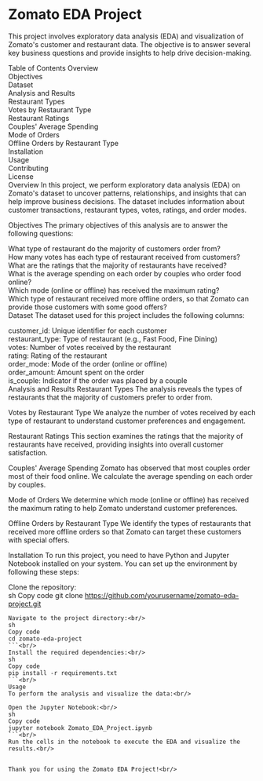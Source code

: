 # Zomato EDA Project<br/>
This project involves exploratory data analysis (EDA) and visualization of Zomato's customer and restaurant data. The objective is to answer several key business questions and provide insights to help drive decision-making.

Table of Contents
Overview<br/>
Objectives<br/>
Dataset<br/>
Analysis and Results<br/>
Restaurant Types<br/>
Votes by Restaurant Type<br/>
Restaurant Ratings<br/>
Couples' Average Spending<br/>
Mode of Orders<br/>
Offline Orders by Restaurant Type<br/>
Installation<br/>
Usage<br/>
Contributing<br/>
License<br/>
Overview
In this project, we perform exploratory data analysis (EDA) on Zomato's dataset to uncover patterns, relationships, and insights that can help improve business decisions. The dataset includes information about customer transactions, restaurant types, votes, ratings, and order modes.<br/>

Objectives
The primary objectives of this analysis are to answer the following questions:<br/>

What type of restaurant do the majority of customers order from?<br/>
How many votes has each type of restaurant received from customers?<br/>
What are the ratings that the majority of restaurants have received?<br/>
What is the average spending on each order by couples who order food online?<br/>
Which mode (online or offline) has received the maximum rating?<br/>
Which type of restaurant received more offline orders, so that Zomato can provide those customers with some good offers?<br/>
Dataset
The dataset used for this project includes the following columns:<br/>

customer_id: Unique identifier for each customer<br/>
restaurant_type: Type of restaurant (e.g., Fast Food, Fine Dining)<br/>
votes: Number of votes received by the restaurant<br/>
rating: Rating of the restaurant<br/>
order_mode: Mode of the order (online or offline)<br/>
order_amount: Amount spent on the order<br/>
is_couple: Indicator if the order was placed by a couple<br/>
Analysis and Results
Restaurant Types
The analysis reveals the types of restaurants that the majority of customers prefer to order from.<br/>

Votes by Restaurant Type
We analyze the number of votes received by each type of restaurant to understand customer preferences and engagement.<br/>

Restaurant Ratings
This section examines the ratings that the majority of restaurants have received, providing insights into overall customer satisfaction.<br/>

Couples' Average Spending
Zomato has observed that most couples order most of their food online. We calculate the average spending on each order by couples.<br/>

Mode of Orders
We determine which mode (online or offline) has received the maximum rating to help Zomato understand customer preferences.<br/>

Offline Orders by Restaurant Type
We identify the types of restaurants that received more offline orders so that Zomato can target these customers with special offers.<br/>

Installation
To run this project, you need to have Python and Jupyter Notebook installed on your system. You can set up the environment by following these steps:<br/>

Clone the repository:<br/>
sh
Copy code
git clone https://github.com/yourusername/zomato-eda-project.git
```<br/>
Navigate to the project directory:<br/>
sh
Copy code
cd zomato-eda-project
```<br/>
Install the required dependencies:<br/>
sh
Copy code
pip install -r requirements.txt
```<br/>
Usage
To perform the analysis and visualize the data:<br/>

Open the Jupyter Notebook:<br/>
sh
Copy code
jupyter notebook Zomato_EDA_Project.ipynb
```<br/>
Run the cells in the notebook to execute the EDA and visualize the results.<br/>


Thank you for using the Zomato EDA Project!<br/>

